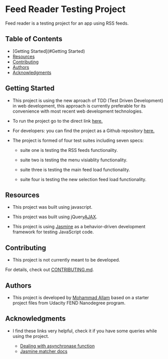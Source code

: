 # Feed Reader Testing Project
Feed reader is a testing project for an app using
RSS feeds.

## Table of Contents

* [Getting Started](#Getting Started)
* [Resources](#Resources)
* [Contributing](#contributing)
* [Authors](#Authors)
* [Acknowledgments](#Acknowledgments)

## Getting Started

*   This project is using the new aproach of TDD (Test Driven Development) in web development, this approach is currently preferable for its convenience with most recent web development technologies.

*   To run the project go to the direct link [here.](https://uodeeb.github.io/frontend-nanodegree-feedreader/)

*   For developers: you can find the project as a Github repository [here.](https://github.com/uodeeb/frontend-nanodegree-feedreader/)

* The project is formed of four test suites including seven specs:

    - suite one is testing the RSS feeds functionality.

    - suite two is testing the menu visiablity functionality.

    - suite three is testing the main feed load functionality.

    - suite four is testing the new selection feed load functionality.


## Resources

*   This project was built using javascript.

*   This project was built using jQuery[AJAX](http://api.jquery.com/jquery.ajax/).

*   This project is using [Jasmine](https://jasmine.github.io/index.html) as a behavior-driven development framework for testing JavaScript code.

## Contributing

*   This project is not currently meant to be developed.
    
For details, check out [CONTRIBUTING.md](CONTRIBUTING.md).

## Authors

*   This project is developed by [Mohammad Allam](https://www.facebook.com/uodeeb) based on a starter project files from Udacity FEND Nanodegree program.

## Acknowledgments

*  I find these links very helpful, check it if you have some queries while using the project.

    -   [Dealing with asynchronase function](https://stackoverflow.com/questions/45578981/spec-has-no-expectations-jasmine-testing-the-callback-function?rq=1)
    -   [Jasmine matcher docs](https://jasmine.github.io/api/edge/matchers.html)
 
